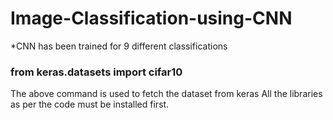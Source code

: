 # Image-Classification-using-CNN
 *CNN has been trained for 9 different classifications

### from keras.datasets import cifar10
  The above command is used to fetch the dataset from keras 
  All the libraries as per the code must be installed first.
